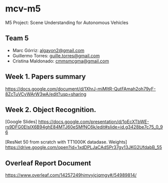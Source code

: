 # mcv-m5
M5 Project: Scene Understanding for Autonomous Vehicles

## Team 5
- Marc Górriz: algayon2@gmail.com
- Guillermo Torres: guille.torres@gmail.com
- Cristina Maldonado: cmmsmcgma@gmail.com

## Week 1. Papers summary
https://docs.google.com/document/d/1XhrJ-miMItR-QutFAmah2oh79yF-8ZcTuVCvWArW3wA/edit?usp=sharing
## Week 2. Object Recognition.
[Google Slides] https://docs.google.com/presentation/d/1oEcXTbWE-rs9DFG0EIsIX6B94ghE84MTJ60eSMfNC6k/edit#slide=id.g3428be7c75_0_96

[ResNet 50 from scratch with TT1000K datadase. Weights] https://drive.google.com/open?id=1xdDPLJaCAdSPr37gv13JKG2UfdabB_55

## Overleaf Report Document
https://www.overleaf.com/14257249hjmvyjcjqmgy#/54989814/
